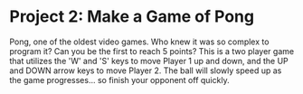 # Project 2: Make a Game of Pong

Pong, one of the oldest video games. Who knew it was so complex to program it? Can you be the first to reach 5 points? This is a two player game that utilizes the 'W' and 'S' keys to move Player 1 up and down, and the UP and DOWN arrow keys to move Player 2. The ball will slowly speed up as the game progresses... so finish your opponent off quickly.